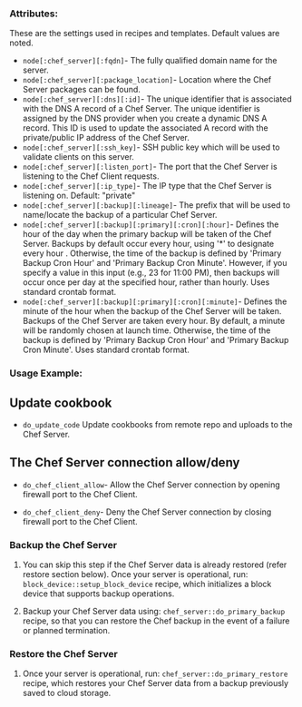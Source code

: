 ### Attributes:

These are the settings used in recipes and templates. Default values are noted.
* `node[:chef_server][:fqdn]`-
  The fully qualified domain name for the server.
* `node[:chef_server][:package_location]`-
  Location where the Chef Server packages can be found.
* `node[:chef_server][:dns][:id]`-
  The unique identifier that is associated with the DNS A record of a Chef
  Server. The unique identifier is assigned by the DNS provider when you
  create a dynamic DNS A record. This ID is used to update the associated A
  record with the private/public IP address of the Chef Server.
* `node[:chef_server][:ssh_key]`-
  SSH public key which will be used to validate clients on this server.
* `node[:chef_server][:listen_port]`-
  The port that the Chef Server is listening to the Chef Client requests.
* `node[:chef_server][:ip_type]`-
  The IP type that the Chef Server is listening on. Default: "private"
* `node[:chef_server][:backup][:lineage]`-
  The prefix that will be used to name/locate the backup of a particular Chef
  Server.
* `node[:chef_server][:backup][:primary][:cron][:hour]`-
  Defines the hour of the day when the primary backup will be taken of the Chef
  Server. Backups by default occur every hour, using '*' to designate every hour
  . Otherwise, the time of the backup is defined by 'Primary Backup Cron Hour'
  and 'Primary Backup Cron Minute'. However, if you specify a value in this
  input (e.g., 23 for 11:00 PM), then backups will occur once per day at the
  specified hour, rather than hourly. Uses standard crontab format.
* `node[:chef_server][:backup][:primary][:cron][:minute]`-
  Defines the minute of the hour when the backup of the Chef Server will be
  taken. Backups of the Chef Server are taken every hour. By default, a minute
  will be randomly chosen at launch time. Otherwise, the time of the backup is
  defined by 'Primary Backup Cron Hour' and 'Primary Backup Cron Minute'. Uses
  standard crontab format.
### Usage Example:

## Update cookbook
* `do_update_code`
  Update cookbooks from remote repo and uploads to the Chef Server.

## The Chef Server connection allow/deny
* `do_chef_client_allow`-
  Allow the Chef Server connection by opening firewall port to the Chef Client.

* `do_chef_client_deny`-
  Deny the Chef Server connection by closing firewall port to the Chef Client.

### Backup the Chef Server
1. You can skip this step if the Chef Server data is already restored (refer
    restore section below).
   Once your server is operational, run: `block_device::setup_block_device`
   recipe, which initializes a block device that supports backup operations.

2. Backup your Chef Server data using: `chef_server::do_primary_backup` recipe,
   so that you can restore the Chef backup in the event of a failure or planned
   termination.

### Restore the Chef Server
1. Once your server is operational, run: `chef_server::do_primary_restore`
   recipe, which restores your Chef Server data from a backup previously saved
   to cloud storage.
